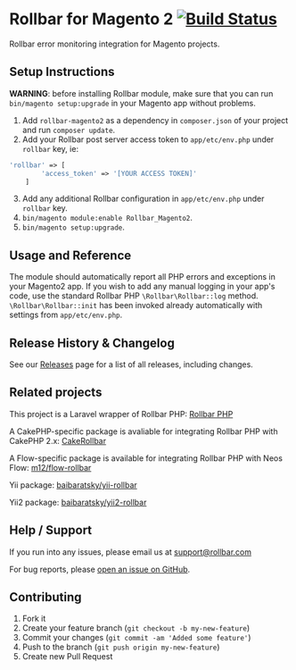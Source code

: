 # Rollbar for Magento 2 [![Build Status](https://travis-ci.org/rollbar/rollbar-php-magento2.svg?branch=master)](https://travis-ci.org/rollbar/rollbar-php-magento2)

Rollbar error monitoring integration for Magento projects.

## Setup Instructions

**WARNING**: before installing Rollbar module, make sure that you can run `bin/magento setup:upgrade` in your Magento app without problems.

1. Add `rollbar-magento2` as a dependency in `composer.json` of your project and run `composer update`.
2. Add your Rollbar post server access token to `app/etc/env.php` under `rollbar` key, ie:
```php
'rollbar' => [
        'access_token' => '[YOUR ACCESS TOKEN]'
    ]
```
3. Add any additional Rollbar configuration in `app/etc/env.php` under `rollbar` key.
4. `bin/magento module:enable Rollbar_Magento2`.
5. `bin/magento setup:upgrade`.

## Usage and Reference

The module should automatically report all PHP errors and exceptions in your Magento2 app. If you wish to add any manual logging
in your app's code, use the standard Rollbar PHP `\Rollbar\Rollbar::log` method. `\Rollbar\Rollbar::init` has been invoked already
automatically with settings from `app/etc/env.php`.
  
## Release History & Changelog

See our [Releases](https://github.com/rollbar/rollbar-php-magento2/releases) page for a list of all releases, including changes.


## Related projects

This project is a Laravel wrapper of Rollbar PHP: [Rollbar PHP](https://github.com/rollbar/rollbar-php)

A CakePHP-specific package is avaliable for integrating Rollbar PHP with CakePHP 2.x:
[CakeRollbar](https://github.com/tranfuga25s/CakeRollbar)

A Flow-specific package is available for integrating Rollbar PHP with Neos Flow: [m12/flow-rollbar](https://packagist.org/packages/m12/flow-rollbar)

Yii package: [baibaratsky/yii-rollbar](https://github.com/baibaratsky/yii-rollbar)

Yii2 package: [baibaratsky/yii2-rollbar](https://github.com/baibaratsky/yii2-rollbar)

## Help / Support

If you run into any issues, please email us at [support@rollbar.com](mailto:support@rollbar.com)

For bug reports, please [open an issue on GitHub](https://github.com/rollbar/rollbar-php/issues/new).


## Contributing

1. Fork it
2. Create your feature branch (`git checkout -b my-new-feature`)
3. Commit your changes (`git commit -am 'Added some feature'`)
4. Push to the branch (`git push origin my-new-feature`)
5. Create new Pull Request
